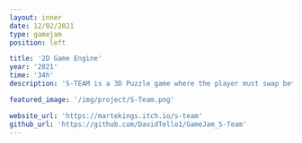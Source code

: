 ```yaml
---
layout: inner
date: 12/02/2021
type: gamejam
position: left

title: '2D Game Engine'
year: '2021'
time: '34h'
description: 'S-TEAM is a 3D Puzzle game where the player must swap between five women, each one with huge knowledge on one field of STEAM (Science, Technology, Engineering, Art and Mathematics). In order to solve the puzzles and complete the game, you will have to combine their skills'

featured_image: '/img/project/S-Team.png'

website_url: 'https://martekings.itch.io/s-team'
github_url: 'https://github.com/DavidTello1/GameJam_S-Team'
---
```

